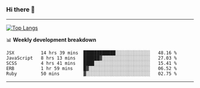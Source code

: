 ### Hi there 👋

-------
[![Top Langs](https://github-readme-stats.vercel.app/api/top-langs/?username=ashish-r)](https://github.com/anuraghazra/github-readme-stats)

📊 **Weekly development breakdown**
<!--START_SECTION:waka-->
```text
JSX          14 hrs 39 mins  ████████████░░░░░░░░░░░░░   48.16 % 
JavaScript   8 hrs 13 mins   ██████▓░░░░░░░░░░░░░░░░░░   27.03 % 
SCSS         4 hrs 41 mins   ████░░░░░░░░░░░░░░░░░░░░░   15.41 % 
ERB          1 hr 59 mins    █▓░░░░░░░░░░░░░░░░░░░░░░░   06.52 % 
Ruby         50 mins         ▓░░░░░░░░░░░░░░░░░░░░░░░░   02.75 % 
```
<!--END_SECTION:waka-->
-------

<!--
**ashish-r/ashish-r** is a ✨ _special_ ✨ repository because its `README.md` (this file) appears on your GitHub profile.

Here are some ideas to get you started:

- 🔭 I’m currently working on ...
- 🌱 I’m currently learning ...
- 👯 I’m looking to collaborate on ...
- 🤔 I’m looking for help with ...
- 💬 Ask me about ...
- 📫 How to reach me: ...
- 😄 Pronouns: ...
- ⚡ Fun fact: ...
-->
